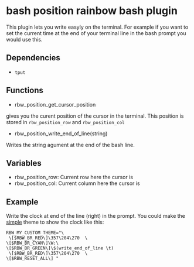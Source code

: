 bash position rainbow bash plugin
=================================

This plugin lets you write easyly on the terminal. For example if you want
to set the current time at the end of your terminal line in the bash prompt you
would use this.

Dependencies
-----------

* `tput`

Functions
---------

* rbw_position_get_cursor_position

gives you the curent position of the cursor in the terminal. This position is
stored in `rbw_position_row` and `rbw_position_col`

* rbw_position_write_end_of_line(string)

Writes the string agument at the end of the bash line.


Variables
---------

* rbw_position_row: Current row here the cursor is
* rbw_position_col: Current column here the cursor is

Example
-------

Write the clock at end of the line (right) in the prompt. You could make the
[simple](/themes/simple) theme to show the clock like this:

    RBW_MY_CUSTOM_THEME="\
     \[$RBW_BR_RED\]\357\204\270  \
    \[$RBW_BR_CYAN\]\W:\
    \[$RBW_BR_GREEN\]\$(write_end_of_line \t)
     \[$RBW_BR_RED\]\357\204\270  \
    \[$RBW_RESET_ALL\] "